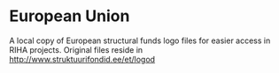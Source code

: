 # European Union
A local copy of European structural funds logo files for easier access in RIHA projects. Original files reside in http://www.struktuurifondid.ee/et/logod